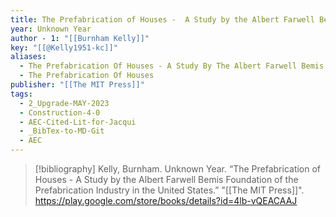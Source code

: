 ```yaml
---
title: The Prefabrication of Houses -  A Study by the Albert Farwell Bemis Foundation of the Prefabrication Industry in the United States
year: Unknown Year
author - 1: "[[Burnham Kelly]]"
key: "[[@Kelly1951-kc]]"
aliases:
  - The Prefabrication Of Houses - A Study By The Albert Farwell Bemis Foundation Of The Prefabrication Industry In The United States
  - The Prefabrication Of Houses
publisher: "[[The MIT Press]]"
tags:
  - 2_Upgrade-MAY-2023
  - Construction-4-0
  - AEC-Cited-Lit-for-Jacqui
  - _BibTex-to-MD-Git
  - AEC
---
```


> [!bibliography]
> Kelly, Burnham. Unknown Year. “The Prefabrication of Houses -  A Study by the Albert Farwell Bemis Foundation of the Prefabrication Industry in the United States.” "[[The MIT Press]]". https://play.google.com/store/books/details?id=4lb-vQEACAAJ
